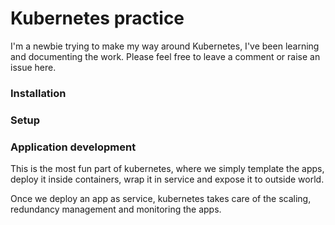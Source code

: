 # Kubernetes practice 

I'm a newbie trying to make my way around Kubernetes, I've been learning and documenting the work. Please feel free to leave a comment or raise an issue here.

### Installation

### Setup

### Application development
This is the most fun part of kubernetes, where we simply template the apps, deploy it inside containers, wrap it in service and expose it to outside world. 

Once we deploy an app as service, kubernetes takes care of the scaling, redundancy management and monitoring the apps.
